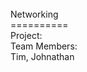 <br>
Networking</br>
==========
<br>Project:</br  To create a simulation for packet switching and circuit switching 
using Microsoft XNA from the visual front end and the C# programming language
as the coding backend.
<br>
Team Members:</br>  Tim, Johnathan

			   
